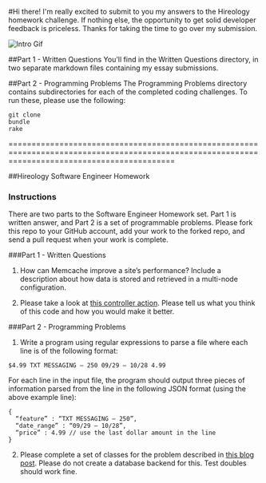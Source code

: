 #Hi there!
I'm really excited to submit to you my answers to the Hireology homework challenge. If nothing else, the opportunity to get solid developer feedback is priceless.
Thanks for taking the time to go over my submission.

![Intro Gif](http://media.giphy.com/media/zaezT79s3Ng7C/giphy.gif)

##Part 1 - Written Questions
You'll find in the Written Questions directory, in two separate markdown files containing my essay submissions.

##Part 2 - Programming Problems
The Programming Problems directory contains subdirectories for each of the completed coding challenges.
To run these, please use the following:


```
git clone
bundle
rake
```



================================================================================================================================================

##Hireology Software Engineer Homework

### Instructions

There are two parts to the Software Engineer Homework set. Part 1 is written answer, and Part 2 is a set of programmable problems. Please fork this repo to your GitHub account, add your work to the forked repo, and send a pull request when your work is complete.

###Part 1 - Written Questions

1. How can Memcache improve a site’s performance? Include a description about how data is stored and retrieved in a multi-node configuration.

2. Please take a look at [this controller action](https://github.com/Hireology/homework/blob/master/some_controller.rb). Please tell us what you think of this code and how you would make it better.

###Part 2 - Programming Problems

1) Write a program using regular expressions to parse a file where each line is of the following format:

`$4.99 TXT MESSAGING – 250 09/29 – 10/28 4.99`

For each line in the input file, the program should output three pieces of information parsed from the line in the following JSON format (using the above example line):

```
{
  “feature” : “TXT MESSAGING – 250”,
  “date_range” : “09/29 – 10/28”,
  “price” : 4.99 // use the last dollar amount in the line
}
```

2) Please complete a set of classes for the problem described in [this blog post](http://www.adomokos.com/2012/10/the-organizations-users-roles-kata.html). Please do not create a database backend for this. Test doubles should work fine.
